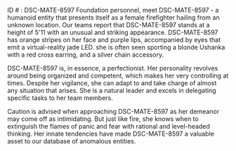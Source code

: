 ID # : DSC-MATE-8597
Foundation personnel, meet DSC-MATE-8597 - a humanoid entity that presents itself as a female firefighter hailing from an unknown location. Our teams report that DSC-MATE-8597 stands at a height of 5'11 with an unusual and striking appearance. DSC-MATE-8597 has orange stripes on her face and purple lips, accompanied by eyes that emit a virtual-reality jade LED. she is often seen sporting a blonde Ushanka with a red cross earring, and a silver chain accessory. 

DSC-MATE-8597 is, in essence, a perfectionist. Her personality revolves around being organized and competent, which makes her very controlling at times. Despite her vigilance, she can adapt to and take charge of almost any situation that arises. She is a natural leader and excels in delegating specific tasks to her team members. 

Caution is advised when approaching DSC-MATE-8597 as her demeanor may come off as intimidating. But just like fire, she knows when to extinguish the flames of panic and fear with rational and level-headed thinking. Her innate tendencies have made DSC-MATE-8597 a valuable asset to our database of anomalous entities.